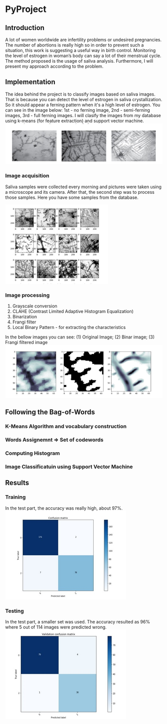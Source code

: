 # PyProject
## Introduction
A lot of women worldwide are infertility problems or undesired pregnancies. The number of abortions is really high so in order to prevent such a situation, this work is suggesting a useful way in birth control. Monitoring the level of estrogen in woman’s body can say a lot of their menstrual cycle. The method proposed is the usage of saliva analysis.
Furthermore, I will present my approach according to the problem.
## Implementation
The idea behind the project is to classify images based on saliva images. That is because you can detect the level of estrogen in saliva crystallization. So it should appear a ferning pattern when it's a high level of estrogen. You can see in the image below: 1st - no ferning image, 2nd - semi-ferning images, 3rd - full ferning images. I will clasify the images from my database using k-means (for feature extraction) and support vector machine.
![samples0](images/img0.jpg)
### Image acquisition
Saliva samples were collected every morning and pictures were taken using a microscope and its camera. After that, the second step was to process those samples. Here you have some samples from the database.

![samples1](images/img1.jpg)
### Image processing
1. Grayscale conversion
2. CLAHE (Contrast Limited Adaptive Histogram Equalization) 
3. Binarization
4. Frangi filter
5. Local Binary Pattern - for extracting the characteristics

In the bellow images you can see: (1) Original Image; (2) Binar image; (3) Frangi filtered image
![samples2](images/img2.jpg)

## Following the Bag-of-Words 
### K-Means Algorithm and vocabulary construction
### Words Assignemnt => Set of codewords
### Computing Histogram
### Image Classificatuin using Support Vector Machine
## Results
### Training
In the test part, the accuracy was really high, about 97%.
![samples3](images/img3.jpg)
### Testing
In the test part, a smaller set was used. The accuracy resulted as 96% where 5 out of 114 images were predicted wrong.
![samples4](images/img4.jpg)


